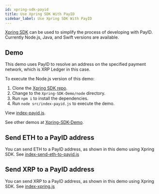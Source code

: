 ```yaml
---
id: xpring-sdk-payid
title: Use Xpring SDK With PayID
sidebar_label: Use Xpring SDK With PayID
---
```


[Xpring SDK](https://github.com/xpring-eng/xpring-sdk) can be used to simplify the process of developing with PayID. Currently Node.js, Java, and Swift versions are available.

## Demo

This demo uses PayID to resolve an address on the specified payment network, which is XRP Ledger in this case.

To execute the Node.js version of this demo:

1. Clone the [Xpring SDK repo](https://github.com/xpring-eng/Xpring-SDK-Demo/).
2. Change to the `Xpring-SDK-Demo/node` directory.
3. Run `npm i` to install the dependencies.
4. Run `node src/index-payid.js` to execute the demo.

View [index-payid.js](https://github.com/xpring-eng/Xpring-SDK-Demo/blob/master/node/src/index-payid.js).

See other demos at [Xpring-SDK-Demo](https://github.com/xpring-eng/Xpring-SDK-Demo/tree/master/node/src).

## Send ETH to a PayID address

You can send ETH to a PayID address, as shown in this demo using Xpring SDK. See [index-send-eth-to-payid.js](https://github.com/xpring-eng/Xpring-SDK-Demo/blob/master/node/src/index-send-eth-to-payid.js)

## Send XRP to a PayID address

You can send XRP to a PayID address, as shown in this demo using Xpring SDK. See [index-xpring.js](https://github.com/xpring-eng/Xpring-SDK-Demo/blob/master/node/src/index-xpring.js)

<!--
## Payment code example

This example demonstrates a payment to `alice$institution.com`.

```javascript
const axios = require('axios')
const btc = require('bitcoinjs-lib')

async function pay(payId, amount) {
  const user = payId.split('$')[0]
  const url = payId.split('$')[1]

  const response = await axios.get({
    method: 'GET',
    baseURL: 'https://' + url + '/' + user
    headers: { accept: 'application/btc+json' }
  }
  const tx = await new btc.Transaction(address, amount)
}
pay('alice$institution.com', 0.63)
```

## Generate a seed-based wallet code example

In this example, you generate a seed-based wallet using the Xpring SDK. See [Xpring SDK docs](https://xpring.io/docs).

```javascript
// Xpring SDK
const { Wallet } = require('xpring-js')

const wallet = Wallet.generateWalletFromSeed('snRiAJGe3zRwiYDBm1M')
const tx = await wallet.send(0.63, 'alice$institution.com')
```

-->
